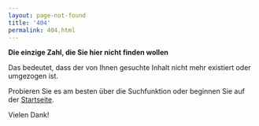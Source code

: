 ```yaml
---
layout: page-not-found
title: '404'
permalink: 404.html
---
```


<p><strong>Die einzige Zahl, die Sie hier nicht finden wollen</strong></p>

<p>Das bedeutet, dass der von Ihnen gesuchte Inhalt nicht mehr existiert oder umgezogen ist.</p>

<p>Probieren Sie es am besten über die <span id="jump-to-search"><a> Suchfunktion </a></span> oder beginnen Sie auf der <a href="https://dns-indikatoren.de">Startseite</a>.</p>


<p>Vielen Dank!</p>
